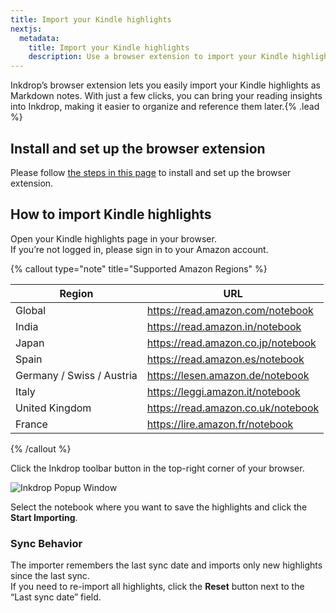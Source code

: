 ```yaml
---
title: Import your Kindle highlights
nextjs:
  metadata:
    title: Import your Kindle highlights
    description: Use a browser extension to import your Kindle highlights as Markdown
---
```


Inkdrop’s browser extension lets you easily import your Kindle highlights as Markdown notes. With just a few clicks, you can bring your reading insights into Inkdrop, making it easier to organize and reference them later.{% .lead %}

## Install and set up the browser extension

Please follow [the steps in this page](/reference/clip-web-pages-from-browser) to install and set up the browser extension.

## How to import Kindle highlights

Open your Kindle highlights page in your browser.  
If you’re not logged in, please sign in to your Amazon account.

{% callout type="note" title="Supported Amazon Regions" %}

| Region                    | URL                                  |
| ------------------------- | ------------------------------------ |
| Global                    | <https://read.amazon.com/notebook>   |
| India                     | <https://read.amazon.in/notebook>    |
| Japan                     | <https://read.amazon.co.jp/notebook> |
| Spain                     | <https://read.amazon.es/notebook>    |
| Germany / Swiss / Austria | <https://lesen.amazon.de/notebook>   |
| Italy                     | <https://leggi.amazon.it/notebook>   |
| United Kingdom            | <https://read.amazon.co.uk/notebook> |
| France                    | <https://lire.amazon.fr/notebook>    |

{% /callout %}

Click the Inkdrop toolbar button in the top-right corner of your browser.

![Inkdrop Popup Window](/images/import-kindle-highlights_popup.png)

Select the notebook where you want to save the highlights and click the **Start Importing**.

### Sync Behavior

The importer remembers the last sync date and imports only new highlights since the last sync.  
If you need to re-import all highlights, click the **Reset** button next to the “Last sync date” field.
